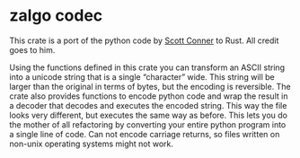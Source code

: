 # zalgo codec

This crate is a port of the python code by [Scott Conner](https://github.com/DaCoolOne/DumbIdeas/tree/main/reddit_ph_compressor) to Rust. All credit goes to him.

Using the functions defined in this crate you can transform an ASCII string into a unicode string that is a single “character” wide.
This string will be larger than the original in terms of bytes, but the encoding is reversible.
The crate also provides functions to encode python code and wrap the result in a decoder that decodes and executes 
the encoded string. This way the file looks very different, but executes the same way as before.
This lets you do the mother of all refactoring by converting your entire python program into a single line of code. 
Can not encode carriage returns, so files written on non-unix operating systems might not work.
